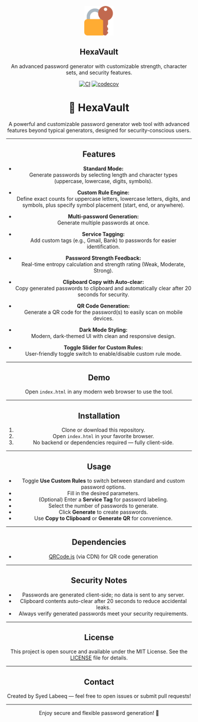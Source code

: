 <div align="center">
	<a href="https://frappe.io/hr">
		<img src="./images/apple-touch-icon.png" height="80px" width="80px" alt="Frappe HR Logo">
	</a>
	<h2>HexaVault</h2>
	<p align="center">
		<p>An advanced password generator with customizable strength, character sets, and security features.</p>
	</p>

[![CI](https://github.com/frappe/hrms/actions/workflows/ci.yml/badge.svg?branch=develop)](https://github.com/frappe/hrms/actions/workflows/ci.yml)
[![codecov](https://codecov.io/gh/frappe/hrms/branch/develop/graph/badge.svg?token=0TwvyUg3I5)](https://codecov.io/gh/frappe/hrms)





# 🔐 HexaVault

A powerful and customizable password generator web tool with advanced features beyond typical generators, designed for security-conscious users.

---

## Features

- **Standard Mode:**  
  Generate passwords by selecting length and character types (uppercase, lowercase, digits, symbols).

- **Custom Rule Engine:**  
  Define exact counts for uppercase letters, lowercase letters, digits, and symbols, plus specify symbol placement (start, end, or anywhere).

- **Multi-password Generation:**  
  Generate multiple passwords at once.

- **Service Tagging:**  
  Add custom tags (e.g., Gmail, Bank) to passwords for easier identification.

- **Password Strength Feedback:**  
  Real-time entropy calculation and strength rating (Weak, Moderate, Strong).

- **Clipboard Copy with Auto-clear:**  
  Copy generated passwords to clipboard and automatically clear after 20 seconds for security.

- **QR Code Generation:**  
  Generate a QR code for the password(s) to easily scan on mobile devices.

- **Dark Mode Styling:**  
  Modern, dark-themed UI with clean and responsive design.

- **Toggle Slider for Custom Rules:**  
  User-friendly toggle switch to enable/disable custom rule mode.

---

## Demo

Open `index.html` in any modern web browser to use the tool.

---

## Installation

1. Clone or download this repository.
2. Open `index.html` in your favorite browser.
3. No backend or dependencies required — fully client-side.

---

## Usage

- Toggle **Use Custom Rules** to switch between standard and custom password options.
- Fill in the desired parameters.
- (Optional) Enter a **Service Tag** for password labeling.
- Select the number of passwords to generate.
- Click **Generate** to create passwords.
- Use **Copy to Clipboard** or **Generate QR** for convenience.

---

## Dependencies

- [QRCode.js](https://github.com/soldair/node-qrcode) (via CDN) for QR code generation

---

## Security Notes

- Passwords are generated client-side; no data is sent to any server.
- Clipboard contents auto-clear after 20 seconds to reduce accidental leaks.
- Always verify generated passwords meet your security requirements.

---

## License

This project is open source and available under the MIT License. See the [LICENSE](LICENSE) file for details.

---

## Contact

Created by Syed Labeeq — feel free to open issues or submit pull requests!

---

Enjoy secure and flexible password generation! 🔐
